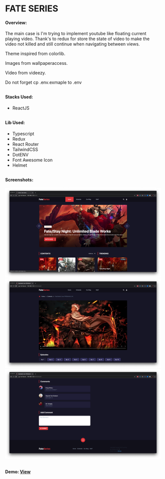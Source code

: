 <h1><strong>FATE SERIES</strong></h1>

<h4>Overview: </h4>

<p>
    The main case is I'm trying to implement youtube like floating current playing video. Thank's to redux for store the state of video to make the video not killed and still continue when navigating between views.
</p>

<p>
    Theme inspired from colorlib.
</p>

<p>
    Images from wallpaperaccess.
</p>

<p>
    Video from videezy.
</p>

<p>
    Do not forget cp .env.exmaple to .env
</p>

<h4 style="margin-top: 30px">Stacks Used: </h4>

<ul>
    <li>ReactJS</li>
</ul>

<h4 style="margin-top: 30px">Lib Used: </h4>

<ul>
    <li>Typescript</li>
    <li>Redux</li>
    <li>React Router</li>
    <li>TailwindCSS</li>
    <li>DotENV</li>
    <li>Font Awesome Icon</li>
    <li>Helmet</li>
</ul>

<h4 style="margin-top: 30px">Screenshots: </h4>

<img src="public/screenshots/one.png" />

<br />

<img src="public/screenshots/two.png" />

<br />

<img src="public/screenshots/three.png" />

<h4 style="margin-top: 30px">Demo: <a href="https://fate-series.web.app/" target="blank">View</a></h4>
